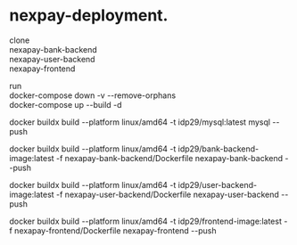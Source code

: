 # nexpay-deployment.

clone \
nexapay-bank-backend \
nexapay-user-backend \
nexapay-frontend

run \
docker-compose down -v --remove-orphans \
docker-compose up --build -d

[//]: # (build and run mysql)
docker buildx build --platform linux/amd64 -t idp29/mysql:latest mysql --push

[//]: # (build and run bank backend)
docker buildx build --platform linux/amd64 -t idp29/bank-backend-image:latest -f nexapay-bank-backend/Dockerfile nexapay-bank-backend --push

[//]: # (build and run user backend)
docker buildx build --platform linux/amd64 -t idp29/user-backend-image:latest -f nexapay-user-backend/Dockerfile nexapay-user-backend --push

[//]: # (build and run frontend)
docker buildx build --platform linux/amd64 -t idp29/frontend-image:latest -f nexapay-frontend/Dockerfile nexapay-frontend --push
